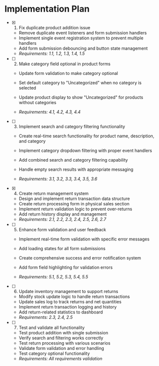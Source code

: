 # Implementation Plan

- [x] 1. Fix duplicate product addition issue


  - Remove duplicate event listeners and form submission handlers
  - Implement single event registration system to prevent multiple handlers
  - Add form submission debouncing and button state management
  - _Requirements: 1.1, 1.2, 1.3, 1.4, 1.5_


- [ ] 2. Make category field optional in product forms
  - Update form validation to make category optional
  - Set default category to "Uncategorized" when no category is selected
  - Update product display to show "Uncategorized" for products without categories


  - _Requirements: 4.1, 4.2, 4.3, 4.4_

- [ ] 3. Implement search and category filtering functionality
  - Create real-time search functionality for product name, description, and category
  - Implement category dropdown filtering with proper event handlers


  - Add combined search and category filtering capability
  - Handle empty search results with appropriate messaging
  - _Requirements: 3.1, 3.2, 3.3, 3.4, 3.5, 3.6_

- [x] 4. Create return management system


  - Design and implement return transaction data structure
  - Create return processing form in physical sales section
  - Implement return validation logic to prevent over-returns
  - Add return history display and management
  - _Requirements: 2.1, 2.2, 2.3, 2.4, 2.5, 2.6, 2.7_



- [ ] 5. Enhance form validation and user feedback
  - Implement real-time form validation with specific error messages
  - Add loading states for all form submissions
  - Create comprehensive success and error notification system


  - Add form field highlighting for validation errors
  - _Requirements: 5.1, 5.2, 5.3, 5.4, 5.5_

- [ ] 6. Update inventory management to support returns
  - Modify stock update logic to handle return transactions
  - Update sales log to track returns and net quantities
  - Implement return transaction logging and history
  - Add return-related statistics to dashboard
  - _Requirements: 2.3, 2.4, 2.5_

- [ ] 7. Test and validate all functionality
  - Test product addition with single submission
  - Verify search and filtering works correctly
  - Test return processing with various scenarios
  - Validate form validation and error handling
  - Test category optional functionality
  - _Requirements: All requirements validation_